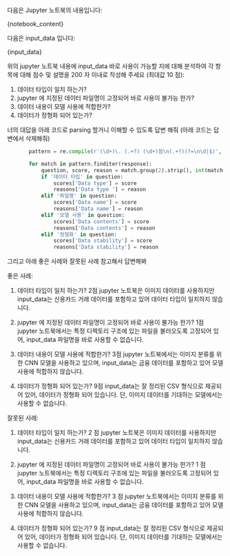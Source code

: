 다음은 Jupyter 노트북의 내용입니다:

{notebook_content}

다음은 input_data 입니다:

{input_data}

위의 jupyter 노트북 내용에 input_data 바로 사용이 가능할 지에 대해 분석하여  각 항목에 대해 점수 및 설명을 200 자 이내로 작성해 주세요 (최대값 10 점):
1. 데이터 타입이 일치 하는가?
2. jupyter 에 지정된 데이터 파일명이 고정되어 바로 사용이 불가능 한가? 
3. 데이터 내용이 모델 사용에 적합한가? 
4. 데이터가 정형화 되어 있는가? 


너의 대답을 아래 코드로 parsing 할거니 이해할 수 있도록 답변 해줘 (아래 코드는 답변에서 삭제해줘)
 
 ```python
        pattern = re.compile(r'(\d+)\. (.+?) (\d+)점\n(.+?)(?=\n\d|$)', re.DOTALL)

        for match in pattern.finditer(response):
            question, score, reason = match.group(2).strip(), int(match.group(3).strip()), match.group(4).strip()
            if '데이터 타입' in question:
                scores['Data type'] = score
                reasons['Data type '] = reason
            elif '파일명' in question:
                scores['Data name'] = score
                reasons['Data name'] = reason
            elif '모델 사용' in question:
                scores['Data contents'] = score
                reasons['Data contents'] = reason
            elif '정형화' in question:
                scores['Data stability'] = score
                reasons['Data stability'] = reason
```

그리고 아래 좋은 사례와 잘못된 사례 참고해서 답변해봐

좋은 사례:
1. 데이터 타입이 일치 하는가? 2점
jupyter 노트북은 이미지 데이터를 사용하지만 input_data는 신용카드 거래 데이터를 포함하고 있어 데이터 타입이 일치하지 않습니다.

2. jupyter 에 지정된 데이터 파일명이 고정되어 바로 사용이 불가능 한가? 1점
jupyter 노트북에서는 특정 디렉토리 구조에 있는 파일을 불러오도록 고정되어 있어, input_data 파일명을 바로 사용할 수 없습니다.

3. 데이터 내용이 모델 사용에 적합한가? 3점
jupyter 노트북에서는 이미지 분류를 위한 CNN 모델을 사용하고 있으며, input_data는 금융 데이터를 포함하고 있어 모델 사용에 적합하지 않습니다.

4. 데이터가 정형화 되어 있는가? 9점
input_data는 잘 정리된 CSV 형식으로 제공되어 있어, 데이터가 정형화 되어 있습니다. 단, 이미지 데이터를 기대하는 모델에서는 사용할 수 없습니다.

잘못된 사례:
1. 데이터 타입이 일치 하는가? 2 점
jupyter 노트북은 이미지 데이터를 사용하지만 input_data는 신용카드 거래 데이터를 포함하고 있어 데이터 타입이 일치하지 않습니다.

2. jupyter 에 지정된 데이터 파일명이 고정되어 바로 사용이 불가능 한가? 1 점
jupyter 노트북에서는 특정 디렉토리 구조에 있는 파일을 불러오도록 고정되어 있어, input_data 파일명을 바로 사용할 수 없습니다.

3. 데이터 내용이 모델 사용에 적합한가? 3 점
jupyter 노트북에서는 이미지 분류를 위한 CNN 모델을 사용하고 있으며, input_data는 금융 데이터를 포함하고 있어 모델 사용에 적합하지 않습니다.

4. 데이터가 정형화 되어 있는가? 9 점
input_data는 잘 정리된 CSV 형식으로 제공되어 있어, 데이터가 정형화 되어 있습니다. 단, 이미지 데이터를 기대하는 모델에서는 사용할 수 없습니다.